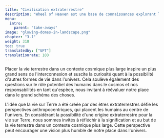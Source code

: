 ```yaml
---
title: "Civilisation extraterrestre"
description: "Wheel of Heaven est une base de connaissances explorant l'hypothèse de travail selon laquelle la vie sur Terre a été intelligemment conçue par une civilisation extraterrestre, les soi-disant Élohim."
menu:
  intro:
    parent: "take-aways"
image: "glowing-domes-in-landscape.png"
chapter: "3.1"
weight: 310
toc: true
translatedby: ["GPT"]
translationrate: 100
---
```


Placer la vie terrestre dans un contexte cosmique plus large inspire un plus grand sens de l'interconnexion et suscite la curiosité quant à la possibilité d'autres formes de vie dans l'univers. Cela soulève également des questions sur le rôle potentiel des humains dans le cosmos et nos responsabilités en tant qu'espèce, nous invitant à réévaluer notre place dans le grand schéma des choses.

L'idée que la vie sur Terre a été créée par des êtres extraterrestres défie les perspectives anthropocentriques, qui placent les humains au centre de l'univers. En considérant la possibilité d'une origine extraterrestre pour la vie sur Terre, nous sommes invités à réfléchir à la signification et au but de la vie terrestre dans un contexte cosmique plus large. Cette perspective peut encourager une vision plus humble de notre place dans l'univers.
